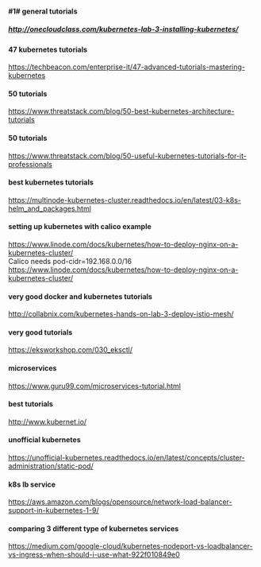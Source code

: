 #### #1# general tutorials
##### http://onecloudclass.com/kubernetes-lab-3-installing-kubernetes/

#### 47 kubernetes tutorials
https://techbeacon.com/enterprise-it/47-advanced-tutorials-mastering-kubernetes

#### 50 tutorials
https://www.threatstack.com/blog/50-best-kubernetes-architecture-tutorials

#### 50 tutorials
https://www.threatstack.com/blog/50-useful-kubernetes-tutorials-for-it-professionals

#### best kubernetes tutorials
https://multinode-kubernetes-cluster.readthedocs.io/en/latest/03-k8s-helm_and_packages.html

#### setting up kubernetes with calico example
https://www.linode.com/docs/kubernetes/how-to-deploy-nginx-on-a-kubernetes-cluster/ \
Calico needs pod-cidr=192.168.0.0/16
https://www.linode.com/docs/kubernetes/how-to-deploy-nginx-on-a-kubernetes-cluster/


#### very good docker and kubernetes tutorials
http://collabnix.com/kubernetes-hands-on-lab-3-deploy-istio-mesh/

#### very good tutorials
https://eksworkshop.com/030_eksctl/

#### microservices
https://www.guru99.com/microservices-tutorial.html

#### best tutorials
http://www.kubernet.io/

#### unofficial kubernetes
https://unofficial-kubernetes.readthedocs.io/en/latest/concepts/cluster-administration/static-pod/


#### k8s lb service 
https://aws.amazon.com/blogs/opensource/network-load-balancer-support-in-kubernetes-1-9/

#### comparing 3 different type of kubernetes services
https://medium.com/google-cloud/kubernetes-nodeport-vs-loadbalancer-vs-ingress-when-should-i-use-what-922f010849e0

